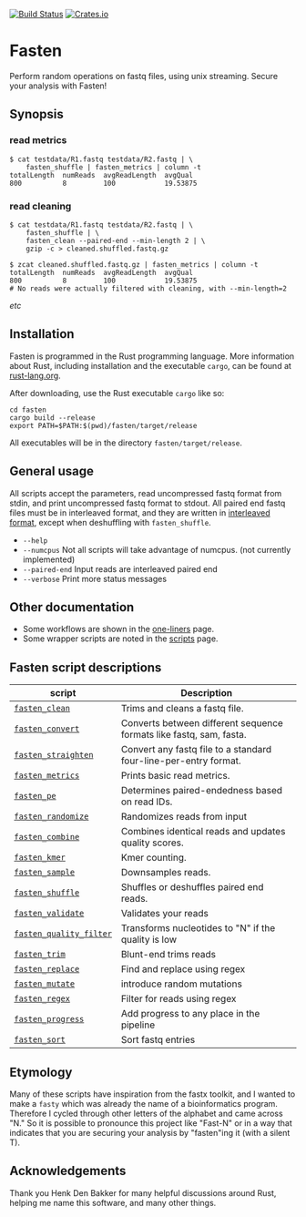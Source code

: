 [![Build Status](https://travis-ci.org/lskatz/fasten.svg?branch=master)](https://travis-ci.org/lskatz/fasten)
[![Crates.io](https://img.shields.io/badge/crates.io-v0.1-green.svg)](https://crates.io/crates/fasten)

# Fasten

Perform random operations on fastq files, using unix streaming.  Secure your analysis with Fasten!

## Synopsis

### read metrics
 
    $ cat testdata/R1.fastq testdata/R2.fastq | \
        fasten_shuffle | fasten_metrics | column -t
    totalLength  numReads  avgReadLength  avgQual
    800          8         100            19.53875

### read cleaning

    $ cat testdata/R1.fastq testdata/R2.fastq | \
        fasten_shuffle | \
        fasten_clean --paired-end --min-length 2 | \
        gzip -c > cleaned.shuffled.fastq.gz

    $ zcat cleaned.shuffled.fastq.gz | fasten_metrics | column -t
    totalLength  numReads  avgReadLength  avgQual
    800          8         100            19.53875
    # No reads were actually filtered with cleaning, with --min-length=2

_etc_

## Installation

Fasten is programmed in the Rust programming language.  More information about Rust, including installation and the executable `cargo`, can be found at [rust-lang.org](https://www.rust-lang.org).

After downloading, use the Rust executable `cargo` like so:

    cd fasten
    cargo build --release
    export PATH=$PATH:$(pwd)/fasten/target/release

All executables will be in the directory `fasten/target/release`.

## General usage

All scripts accept the parameters, read uncompressed fastq format from stdin, and print uncompressed fastq format to stdout.  All paired end fastq files must be in interleaved format, and they are written in [interleaved format](./docs/file-formats.md), except when deshuffling with `fasten_shuffle`.

* `--help`
* `--numcpus` Not all scripts will take advantage of numcpus. (not currently implemented)
* `--paired-end` Input reads are interleaved paired end
* `--verbose` Print more status messages

## Other documentation

* Some workflows are shown in the [one-liners](./docs/one-liners.md) page.
* Some wrapper scripts are noted in the [scripts](./docs/scripts.md) page.

## Fasten script descriptions

|script             |Description|
|-------------------|-----------|
|[`fasten_clean`](docs/bin/fasten_clean.md)     | Trims and cleans a fastq file.|
|[`fasten_convert`](docs/bin/fasten_convert.md)   | Converts between different sequence formats like fastq, sam, fasta.|
|[`fasten_straighten`](docs/bin/fasten_straighten.md)| Convert any fastq file to a standard four-line-per-entry format.|
|[`fasten_metrics`](docs/bin/fasten_metrics.md)   | Prints basic read metrics.|
|[`fasten_pe`](docs/bin/fasten_pe.md)        | Determines paired-endedness based on read IDs.|
|[`fasten_randomize`](docs/bin/fasten_randomize.md) | Randomizes reads from input |
|[`fasten_combine`](docs/bin/fasten_combine.md)   | Combines identical reads and updates quality scores.|
|[`fasten_kmer`](docs/bin/fasten_kmer.md)      | Kmer counting.|
|[`fasten_sample`](docs/bin/fasten_sample.md)    | Downsamples reads.|
|[`fasten_shuffle`](docs/bin/fasten_shuffle.md)   | Shuffles or deshuffles paired end reads.|
|[`fasten_validate`](docs/bin/fasten_validate.md)  | Validates your reads|
|[`fasten_quality_filter`](docs/bin/fasten_quality_filter.md) | Transforms nucleotides to "N" if the quality is low | |
|[`fasten_trim`](docs/bin/fasten_trim.md)      | Blunt-end trims reads | |
|[`fasten_replace`](docs/bin/fasten_replace.md)   | Find and replace using regex | |
|[`fasten_mutate`](docs/bin/fasten_mutate.md)    | introduce random mutations | |
|[`fasten_regex`](docs/bin/fasten_regex.md)     | Filter for reads using regex | |
|[`fasten_progress`](docs/bin/fasten_progress.md)  | Add progress to any place in the pipeline | |
|[`fasten_sort`](docs/bin/fasten_sort.md)  | Sort fastq entries | |

## Etymology

Many of these scripts have inspiration from the fastx toolkit, and I wanted to make a `fasty` which was already the name of a bioinformatics program.
Therefore I cycled through other letters of the alphabet and came across "N."  So it is possible to pronounce this project like "Fast-N" or in a way
that indicates that you are securing your analysis by "fasten"ing it (with a silent T).

## Acknowledgements

Thank you Henk Den Bakker for many helpful discussions around Rust, helping me name this software, and many other things.

